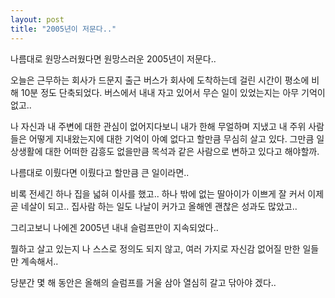 ```yaml
---
layout: post
title: "2005년이 저문다.."
---
```


나름대로 원망스러웠다면 원망스러운 2005년이 저문다..

오늘은 근무하는 회사가 드문지 출근 버스가 회사에 도착하는데 걸린 시간이 평소에 비해 10분 정도 단축되었다. 버스에서 내내 자고 있어서 무슨 일이 있었는지는 아무 기억이 없고..

나 자신과 내 주변에 대한 관심이 없어지다보니 내가 한해 무얼하며 지냈고 내 주위 사람들은 어떻게 지내왔는지에 대한 기억이 아예 없다고 할만큼 무심히 살고 있다. 그만큼 일상생활에 대한 어떠한 감흥도 없을만큼 목석과 같은 사람으로 변하고 있다고 해야할까.

나름대로 이뤘다면 이뤘다고 할만큼 큰 일이라면..

비록 전세긴 하나 집을 넓혀 이사를 했고..
하나 밖에 없는 딸아이가 이쁘게 잘 커서 이제 곧 네살이 되고..
집사람 하는 일도 나날이 커가고 올해엔 괜찮은 성과도 많았고..

그리고보니 나에겐 2005년 내내 슬럼프만이 지속되었다..

뭘하고 살고 있는지 나 스스로 정의도 되지 않고,
여러 가지로 자신감 없어질 만한 일들만 계속해서..

당분간 몇 해 동안은 올해의 슬럼프를 거울 삼아 열심히 갈고 닦아야 겠다..

